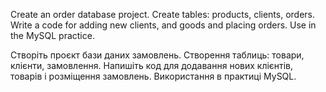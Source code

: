 Create an order database project. Create tables: products, clients, orders.
Write a code for adding new clients, and goods and placing orders. Use in the MySQL practice.

Створіть проєкт бази даних замовлень. Створення таблиць: товари, клієнти, замовлення.
Напишіть код для додавання нових клієнтів, товарів і розміщення замовлень. Використання в практиці MySQL.
